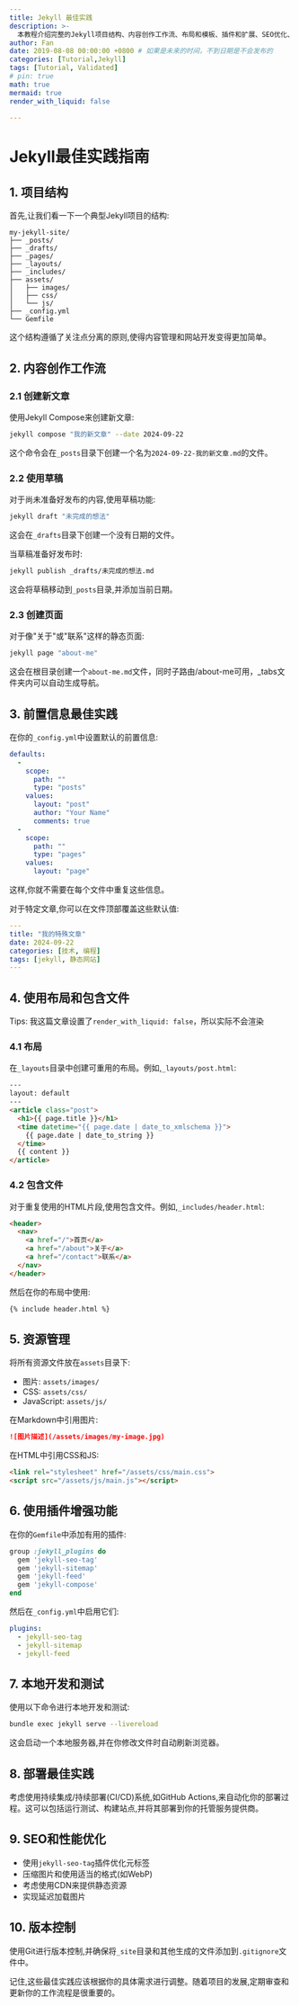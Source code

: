 ```yaml
---
title: Jekyll 最佳实践
description: >-
  本教程介绍完整的Jekyll项目结构、内容创作工作流、布局和模板、插件和扩展、SEO优化、性能优化、版本控制、持续集成/持续部署(CI/CD)以及SEO和性能优化。
author: Fan
date: 2019-08-08 00:00:00 +0800 # 如果是未来的时间，不到日期是不会发布的
categories: [Tutorial,Jekyll]
tags: [Tutorial, Validated]
# pin: true
math: true
mermaid: true
render_with_liquid: false

---
```

# Jekyll最佳实践指南

## 1. 项目结构

首先,让我们看一下一个典型Jekyll项目的结构:

```
my-jekyll-site/
├── _posts/
├── _drafts/
├── _pages/
├── _layouts/
├── _includes/
├── assets/
│   ├── images/
│   ├── css/
│   └── js/
├── _config.yml
└── Gemfile
```

这个结构遵循了关注点分离的原则,使得内容管理和网站开发变得更加简单。

## 2. 内容创作工作流

### 2.1 创建新文章

使用Jekyll Compose来创建新文章:

```bash
jekyll compose "我的新文章" --date 2024-09-22
```

这个命令会在`_posts`目录下创建一个名为`2024-09-22-我的新文章.md`的文件。

### 2.2 使用草稿

对于尚未准备好发布的内容,使用草稿功能:

```bash
jekyll draft "未完成的想法"
```

这会在`_drafts`目录下创建一个没有日期的文件。

当草稿准备好发布时:

```bash
jekyll publish _drafts/未完成的想法.md
```

这会将草稿移动到`_posts`目录,并添加当前日期。

### 2.3 创建页面

对于像"关于"或"联系"这样的静态页面:

```bash
jekyll page "about-me"
```

这会在根目录创建一个`about-me.md`文件，同时子路由/about-me可用，_tabs文件夹内可以自动生成导航。

## 3. 前置信息最佳实践

在你的`_config.yml`中设置默认的前置信息:

```yaml
defaults:
  -
    scope:
      path: ""
      type: "posts"
    values:
      layout: "post"
      author: "Your Name"
      comments: true
  -
    scope:
      path: ""
      type: "pages"
    values:
      layout: "page"
```

这样,你就不需要在每个文件中重复这些信息。

对于特定文章,你可以在文件顶部覆盖这些默认值:

```yaml
---
title: "我的特殊文章"
date: 2024-09-22
categories: [技术, 编程]
tags: [jekyll, 静态网站]
---
```

## 4. 使用布局和包含文件

Tips: 我这篇文章设置了`render_with_liquid: false`，所以实际不会渲染
### 4.1 布局

在`_layouts`目录中创建可重用的布局。例如,`_layouts/post.html`:

```html
---
layout: default
---
<article class="post">
  <h1>{{ page.title }}</h1>
  <time datetime="{{ page.date | date_to_xmlschema }}">
    {{ page.date | date_to_string }}
  </time>
  {{ content }}
</article>
```

### 4.2 包含文件

对于重复使用的HTML片段,使用包含文件。例如,`_includes/header.html`:

```html
<header>
  <nav>
    <a href="/">首页</a>
    <a href="/about">关于</a>
    <a href="/contact">联系</a>
  </nav>
</header>
```

然后在你的布局中使用:

```html
{% include header.html %}
```

## 5. 资源管理

将所有资源文件放在`assets`目录下:

- 图片: `assets/images/`
- CSS: `assets/css/`
- JavaScript: `assets/js/`

在Markdown中引用图片:

```markdown
![图片描述](/assets/images/my-image.jpg)
```

在HTML中引用CSS和JS:

```html
<link rel="stylesheet" href="/assets/css/main.css">
<script src="/assets/js/main.js"></script>
```

## 6. 使用插件增强功能

在你的`Gemfile`中添加有用的插件:

```ruby
group :jekyll_plugins do
  gem 'jekyll-seo-tag'
  gem 'jekyll-sitemap'
  gem 'jekyll-feed'
  gem 'jekyll-compose'
end
```

然后在`_config.yml`中启用它们:

```yaml
plugins:
  - jekyll-seo-tag
  - jekyll-sitemap
  - jekyll-feed
```

## 7. 本地开发和测试

使用以下命令进行本地开发和测试:

```bash
bundle exec jekyll serve --livereload
```

这会启动一个本地服务器,并在你修改文件时自动刷新浏览器。

## 8. 部署最佳实践

考虑使用持续集成/持续部署(CI/CD)系统,如GitHub Actions,来自动化你的部署过程。这可以包括运行测试、构建站点,并将其部署到你的托管服务提供商。

## 9. SEO和性能优化

- 使用`jekyll-seo-tag`插件优化元标签
- 压缩图片和使用适当的格式(如WebP)
- 考虑使用CDN来提供静态资源
- 实现延迟加载图片

## 10. 版本控制

使用Git进行版本控制,并确保将`_site`目录和其他生成的文件添加到`.gitignore`文件中。

记住,这些最佳实践应该根据你的具体需求进行调整。随着项目的发展,定期审查和更新你的工作流程是很重要的。